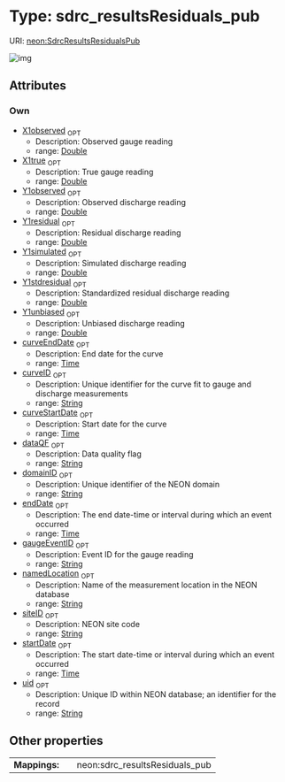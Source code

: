 
# Type: sdrc_resultsResiduals_pub




URI: [neon:SdrcResultsResidualsPub](https://data.neonscience.org/SdrcResultsResidualsPub)


![img](http://yuml.me/diagram/nofunky;dir:TB/class/[SdrcResultsResidualsPub&#124;uid:string%20%3F;domainID:string%20%3F;siteID:string%20%3F;startDate:time%20%3F;endDate:time%20%3F;dataQF:string%20%3F;namedLocation:string%20%3F;curveID:string%20%3F;gaugeEventID:string%20%3F;X1observed:double%20%3F;X1true:double%20%3F;Y1observed:double%20%3F;Y1residual:double%20%3F;Y1simulated:double%20%3F;Y1stdresidual:double%20%3F;Y1unbiased:double%20%3F;curveEndDate:time%20%3F;curveStartDate:time%20%3F])

## Attributes


### Own

 * [X1observed](X1observed.md)  <sub>OPT</sub>
    * Description: Observed gauge reading
    * range: [Double](types/Double.md)
 * [X1true](X1true.md)  <sub>OPT</sub>
    * Description: True gauge reading
    * range: [Double](types/Double.md)
 * [Y1observed](Y1observed.md)  <sub>OPT</sub>
    * Description: Observed discharge reading
    * range: [Double](types/Double.md)
 * [Y1residual](Y1residual.md)  <sub>OPT</sub>
    * Description: Residual discharge reading
    * range: [Double](types/Double.md)
 * [Y1simulated](Y1simulated.md)  <sub>OPT</sub>
    * Description: Simulated discharge reading
    * range: [Double](types/Double.md)
 * [Y1stdresidual](Y1stdresidual.md)  <sub>OPT</sub>
    * Description: Standardized residual discharge reading
    * range: [Double](types/Double.md)
 * [Y1unbiased](Y1unbiased.md)  <sub>OPT</sub>
    * Description: Unbiased discharge reading
    * range: [Double](types/Double.md)
 * [curveEndDate](curveEndDate.md)  <sub>OPT</sub>
    * Description: End date for the curve
    * range: [Time](types/Time.md)
 * [curveID](curveID.md)  <sub>OPT</sub>
    * Description: Unique identifier for the curve fit to gauge and discharge measurements
    * range: [String](types/String.md)
 * [curveStartDate](curveStartDate.md)  <sub>OPT</sub>
    * Description: Start date for the curve
    * range: [Time](types/Time.md)
 * [dataQF](dataQF.md)  <sub>OPT</sub>
    * Description: Data quality flag
    * range: [String](types/String.md)
 * [domainID](domainID.md)  <sub>OPT</sub>
    * Description: Unique identifier of the NEON domain
    * range: [String](types/String.md)
 * [endDate](endDate.md)  <sub>OPT</sub>
    * Description: The end date-time or interval during which an event occurred
    * range: [Time](types/Time.md)
 * [gaugeEventID](gaugeEventID.md)  <sub>OPT</sub>
    * Description: Event ID for the gauge reading
    * range: [String](types/String.md)
 * [namedLocation](namedLocation.md)  <sub>OPT</sub>
    * Description: Name of the measurement location in the NEON database
    * range: [String](types/String.md)
 * [siteID](siteID.md)  <sub>OPT</sub>
    * Description: NEON site code
    * range: [String](types/String.md)
 * [startDate](startDate.md)  <sub>OPT</sub>
    * Description: The start date-time or interval during which an event occurred
    * range: [Time](types/Time.md)
 * [uid](uid.md)  <sub>OPT</sub>
    * Description: Unique ID within NEON database; an identifier for the record
    * range: [String](types/String.md)

## Other properties

|  |  |  |
| --- | --- | --- |
| **Mappings:** | | neon:sdrc_resultsResiduals_pub |

